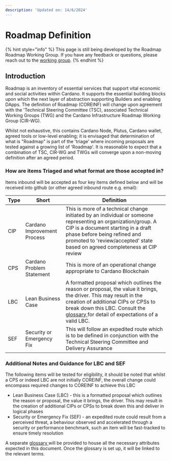 ```yaml
---
description: 'Updated on: 14/6/2024'
---
```


# Roadmap Definition

{% hint style="info" %}
This page is still being developed by the Roadmap Roadmap Working Group. If you have any feedback or questions, please reach out to the [working group](./#learn-more-and-get-involved).
{% endhint %}

## Introduction

Roadmap is an inventory of essential services that support vital economic and social activities within Cardano. It supports the essential building blocks upon which the next layer of abstraction supporting Builders and enabling DApps. The definition of Roadmap (COREINF) will change upon agreement with the 'Technical Steering Committee (TSC), associated Technical Working Groups (TWG) and the Cardano Infrastructure Roadmap Working Group (CIR-WG).

Whilst not exhaustive, this contains Cardano Node, Plutus, Cardano wallet, agreed tools or low-level enabling; it is envisaged that determination of what is "Roadmap" is part of the 'triage' where incoming proposals are tested against a growing list of 'Roadmap'. It is reasonable to expect that a combination of TSC, CIR-WG and TWGs will converge upon a non-moving definition after an agreed period.

### How are items Triaged and what format are those accepted in?

Items inbound will be accepted as four key items defined below and will be received into github (or other agreed inbound route e.g. email):

| Type | Short                       | Definition                                                                                                                                                                                                                                                                                                                                                   |
| ---- | --------------------------- | ------------------------------------------------------------------------------------------------------------------------------------------------------------------------------------------------------------------------------------------------------------------------------------------------------------------------------------------------------------ |
| CIP  | Cardano Improvement Process | This is more of a technical change initiated by an individual or someone representing an organization/group. A CIP is a document starting in a draft phase before being refined and promoted to 'review/accepted' state based on agreed completeness at CIP review                                                                                           |
| CPS  | Cardano Problem Statement   | This is more of an operational change appropriate to Cardano Blockchain                                                                                                                                                                                                                                                                                      |
| LBC  | Lean Business Case          | A formatted proposal which outlines the reason or proposal, the value it brings, the driver. This may result in the creation of additional CIPs or CPSs to break down this LBC. Consult the [glossary ](https://github.com/IntersectMBO/glossary-intersect-all/blob/main/intersect%20glossary/creation-process.md)for detail of expectations of a valid LBC. |
| SEF  | Security or Emergency Fix   | This will follow an expedited route which is to be defined in conjunction with the Technical Steering Committee and Delivery Assurance                                                                                                                                                                                                                       |

### Additional Notes and Guidance for LBC and SEF

The following items will be tested for eligibility, it should be noted that whilst a CPS or indeed LBC are not initially COREINF, the overall change could encompass required changes to COREINF to achieve this LBC

* Lean Business Case (LBC) - this is a formatted proposal which outlines the reason or proposal, the value it brings, the driver. This may result in the creation of additional CIPs or CPSs to break down this and deliver in logical phases
* Security or Emergency Fix (SEF) - an expedited route could result from a perceived threat, a behaviour observed and accelerated through a security or performance benchmark, such an item will be fast-tracked to ensure timely resolution

A separate [glossary ](https://github.com/IntersectMBO/glossary-intersect-all/blob/main/intersect%20glossary/creation-process.md)will be provided to house all the necessary attributes expected in this document. Once the glossary is set up, it will be linked to the relevant terms.
